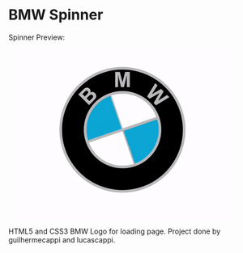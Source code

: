 # BMW Spinner
Spinner Preview:

![BMWSpinner](https://github.com/guilhermecappi/BMWSpinner/blob/main/bmw-loader-preview.gif)


HTML5 and CSS3 BMW Logo for loading page.
Project done by guilhermecappi and lucascappi.

